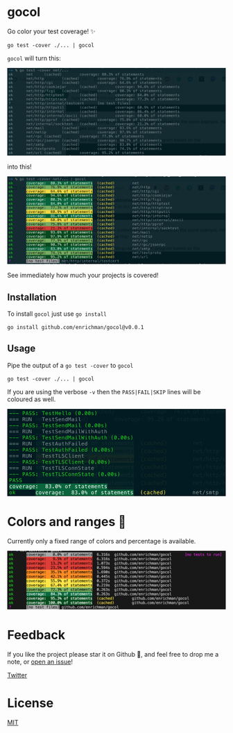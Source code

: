 # gocol

Go color your test coverage! ✨

```
go test -cover ./... | gocol
```

`gocol` will turn this:

<img alt="gocol 1" src="./assets/gocol_1.png" width="600px">

into this!

<img alt="gocol 2" src="./assets/gocol_2.png" width="600px">

See immediately how much your projects is covered!

## Installation

To install `gocol` just use `go install`
```
go install github.com/enrichman/gocol@v0.0.1
```

## Usage

Pipe the output of a `go test -cover` to `gocol`
```
go test -cover ./... | gocol
```

If you are using the verbose `-v` then the `PASS|FAIL|SKIP` lines will be coloured as well.

<img alt="gocol 4" src="./assets/gocol_4.png" width="600px">


# Colors and ranges 🌈

Currently only a fixed range of colors and percentage is available.

<img alt="gocol 3" src="./assets/gocol_3.png" width="600px">

# Feedback
If you like the project please star it on Github 🌟, and feel free to drop me a note, or [open an issue](https://github.com/enrichman/gocol/issues/new)!

[Twitter](https://twitter.com/enrichmann)

# License

[MIT](LICENSE)